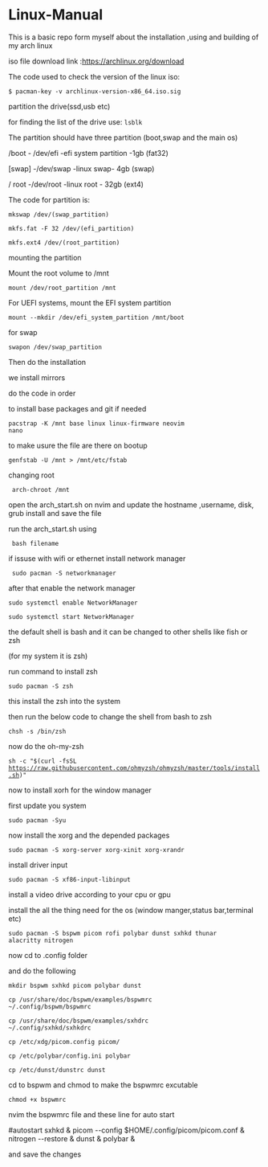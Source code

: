# Linux-Manual
This is a basic repo form myself about the installation ,using and building of my arch linux

iso file download link :https://archlinux.org/download

The code used to check the version of the linux iso:

<code>$ pacman-key -v archlinux-version-x86_64.iso.sig</code>

partition the drive(ssd,usb etc)

for finding the list of the drive use:
<code>lsblk</code>

The partition should have three partition (boot,swap and the main os)


/boot - /dev/efi -efi system partition -1gb (fat32)

[swap] -/dev/swap -linux swap- 4gb (swap)

/ root -/dev/root -linux root - 32gb (ext4)

The code for partition is:

<code>mkswap /dev/(swap_partition)</code>

<code>mkfs.fat -F 32 /dev/(efi_partition)</code>

<code>mkfs.ext4 /dev/(root_partition)</code>

mounting the partition

Mount the root volume to /mnt

<code>mount /dev/root_partition /mnt</code>

For UEFI systems, mount the EFI system partition

<code>mount --mkdir /dev/efi_system_partition /mnt/boot</code>


for swap

<code>swapon /dev/swap_partition</code>


Then do the installation

we install mirrors 

do the code in order

to install base packages and git if needed

<code>pacstrap -K /mnt base linux linux-firmware neovim nano</code>

to make usure the file are there on bootup

<code>genfstab -U /mnt > /mnt/etc/fstab</code>

changing root

<code> arch-chroot /mnt</code>

open the arch_start.sh on nvim and update the hostname ,username, disk, grub install and save the file

run the arch_start.sh using

<code> bash filename </code>

if issuse with wifi or ethernet install network manager 

<code> sudo pacman -S networkmanager</code>

after that enable the network manager

<code>sudo systemctl enable NetworkManager</code>

<code>sudo systemctl start NetworkManager</code>

the default shell is bash and it can be changed to other shells like fish or zsh

(for my system it is zsh)

run command to install zsh

<code>sudo pacman -S zsh</code>

this install the zsh into the system

then run the below code to change the shell from bash to zsh

<code>chsh -s /bin/zsh</code>

now do the oh-my-zsh

<code>sh -c "$(curl -fsSL https://raw.githubusercontent.com/ohmyzsh/ohmyzsh/master/tools/install.sh)"</code>

now to install xorh for the window manager

first update you system

<code>sudo pacman -Syu</code>

now install the xorg and the depended packages

<code>sudo pacman -S xorg-server xorg-xinit xorg-xrandr</code>

install driver input

<code>sudo pacman -S xf86-input-libinput</code>

install a video drive according to your cpu or gpu

install the all the thing need for the os (window manger,status bar,terminal etc)

<code>sudo pacman -S bspwm picom rofi polybar dunst sxhkd thunar alacritty nitrogen</code>

now cd to .config folder

and do the following

<code>mkdir bspwm sxhkd picom polybar dunst</code>

<code>cp /usr/share/doc/bspwm/examples/bspwmrc ~/.config/bspwm/bspwmrc</code>

<code>cp /usr/share/doc/bspwm/examples/sxhdrc ~/.config/sxhkd/sxhkdrc</code>

<code>cp /etc/xdg/picom.config picom/</code>

<code>cp /etc/polybar/config.ini polybar</code>

<code>cp /etc/dunst/dunstrc dunst</code>

cd to bspwm and chmod to make the bspwmrc excutable

<code>chmod +x bspwmrc</code>

nvim the bspwmrc file and these line for auto start

#autostart
sxhkd &
picom --config $HOME/.config/picom/picom.conf &
nitrogen --restore &
dunst &
polybar &

and save the changes
















